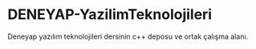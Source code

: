 # DENEYAP-YazilimTeknolojileri
Deneyap yazılım teknolojileri dersinin c++ deposu ve ortak çalışma alanı.
